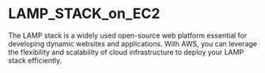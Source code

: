 # LAMP_STACK_on_EC2

The LAMP stack is a widely used open-source web platform essential for developing dynamic websites and applications. With AWS, you can leverage the flexibility and scalability of cloud infrastructure to deploy your LAMP stack efficiently.
